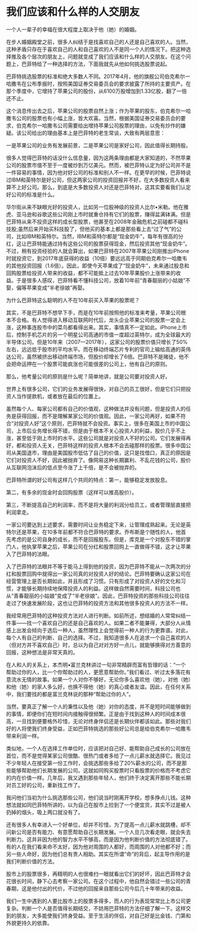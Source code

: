 # 我们应该和什么样的人交朋友

一个人一辈子的幸福在很大程度上取决于他（她）的婚姻。

在步人婚姻殿堂之前，很多人纠结于是找喜欢自己的人还是自己喜欢的人。当然，这种矛盾只存在于喜欢自己的人和自己喜欢的人不是同一个人的情况下。把这种选择推及各个层次的朋友上，问题就变成了我们应该和什么样的人交朋友。在这个问题上，巴菲特给了一种选择的方法，下面我就先从他如何挑选股票说起。

巴菲特挑选股票的标准和绝大多数人不同。2017年4月，他的旗舰公司伯克希尔一哈撒韦在公布季报时，按照美国证券交易委员会的要求披露了所持的主要资产。在那个季度中，它增持了苹果公司的股份，从6100万股增加到1.33亿股，翻了一倍还不止。

这个消息传出去之后，苹果公司的股票自然上涨；作为苹果的股东，伯克希尔一哈撒韦公司的股票也有小幅上涨，皆大欢喜。当然，根据美国证券交易委员会的要求，伯克希尔一哈撒韦公司需要给出增持苹果公司股票的理由，以免有炒作的嫌疑。该公司给出的理由基本上是巴菲特的老生常谈，大致有两层意思：

一是苹果公司的业务有发展前景，二是苹果公司是家好公司，因此值得长期持股。

很多人觉得巴菲特的话没什么信息量，因为这两条理由都是大家知道的，不然苹果公司的股票市值不至于一度被炒到万亿美元。然而，被巴菲特认定为好公司并不是一件容易的事情，因为他对好公司的标准和别人不一样。在更早的时候，巴菲特说过IBM和英特尔是好公司，但这两家公司的投资回报并不好，在大多数投资人看来算不上好公司。那么，到底是大多数投资人对还是巴菲特对，这其实要看我们认定好公司的标准是什么。


华尔街从来不缺眼光好的投资人，比如另一位股神级的投资人比尔•米勒。他在雅虎、亚马逊和谷歌这些公司刚上市时就重仓持有它们的股票，赚得盆满钵满。但是巴菲特从来不投资这样的成长型股票，他甚至在2008年金融危机之前碰都不碰科技股;虽然后来开始买科技股了，但他买的基本上都是那些看上去“过了气”的公司，比如IBM和英特尔。当然，IBM和英特尔都是“现金奶牛”，每年有很高的分红，这让巴菲特能通过持有这些公司的股票获得现金，然后投资其他“现金奶牛”。不过，稍有投资经验的人就会算出，如果巴菲特在2007年苹果公司刚推出iPhone时就投资它，到2017年底获得的收益（10倍）要远远高于同期伯克希尔一哈撒韦的其他投资回报（1.6倍）。因此，即使今天苹果成了“现金奶牛”，未来通过股息和回购股票给投资人带来的收益，都不可能抵上过去10年苹果股价上涨带来的收益。于是很多人感叹，巴菲特看不懂科技公司，放着10年前“青春靓丽的小姑娘”不娶，偏等苹果变成“半老徐娘”再娶。

为什么巴菲特这么聪明的人不在10年前买入苹果的股票呢？

其实，不是巴菲特不想早下手，而是在10年前按照他的标准来考量，苹果公司根本不合格。有人觉得进入移动互联网时代后，龙头企业苹果公司的股票一定会上涨，这种事连股市中的菜鸟都看得出来。其实，事情真不一定如此。iPhone上市后，控制手机芯片的另一个明星公司高通的市值一度超过英特尔，成为全球最大的半导体公司。但是10年来（2007—2017年），这家公司的股票价值只增长了50%左右，远远低于股市的平均水平。而在移动终端芯片专利的官司上输给高通的英伟达公司，虽然被挤出移动终端市场，但股价却增长了6倍。巴菲特不是赌徒，他不会把命运押在一个股票可能疯涨也可能很差的公司上，他有自己的原则。

那么，他考量公司的原则是什么呢？简单地讲，就是公司要对投资人好。

世界上有很多公司，它们的业务发展得很快，对自己的员工很好，但是它们只把投资人当作提款机，或者放在最后的位置上。

虽然每个人、每家公司都有自己的价值观，这种做法并没有问题，但是投资人的任务是获得回报，而不是理解某家公司的价值观。因此，一家公司再好，如果不符合“对投资人好”这个原则，巴菲特就不会投资。事实上，很多在美国上市的中国公司，上市后业务增长得不错，但是由于根本不关心投资人的利益，股价几乎不上涨，甚至低于刚上市时的水平。这些公司就是对投资人不好的公司。它们发展得再好，都和投资人无关，巴菲特这样的投资人根本不会去碰那样的股票。很多中国公司从美国退市，理由是美国股市低估了自己的价值，这只是找借口，真正的原因是它们对投资人不好，因此被抛弃了。像网易这种长期赢利、不乱花钱的公司，股价从互联网泡沫后的低点至今涨了上千倍，是不会被抛弃的。

巴菲特所谓的好公司有这样几个共同的特点：第一，能够稳定发放股息。

第二，有多余的现金时会回购股票（这样可以推高股价）。

第三，不断提高自己的利润率，而不是将大量的利润分给员工，或者管理层直接把利润拿走。

一家公司要达到上述要求，需要时间让业务稳定下来，让管理成熟起来。无论是英特尔还是苹果，在10多年前都不符合巴菲特的要求。乔布斯是个随性的人，他首先考虑的是公司自身的成长，而不是回报股东。但是，库克是一个对股东不错的掌门人，他执掌苹果之后，苹果公司在分红和股票回购上一直做得不错，这才让苹果入了巴菲特的法眼。

入了巴菲特的法眼并不等于能马上得到他的投资，因为巴菲特不能从一次两次的分红和股票回购中就得出一家公司真的对投资人好的结论。巴菲特要确认这家公司在经营管理上是否长期如此，并且形成了习惯。只有形成了对投资人好的文化和习惯，才能够长期持续地保障投资人的利益。这样做自然需要时间，科技公司也从“青春靓丽的小姑娘”变成了“半老徐娘”。因此，巴菲特投资的那些科技公司往往走过了快速发展阶段，这也让巴菲特的投资方法和其他很多投资人的方法不一样。

我经常用巴菲特的这种投资方法对人进行判断。如前所述，想结婚的人常常纠结一件事——找一个喜欢自己的还是自己喜欢的人。如果二者不能兼得，大部分人从情感上出发会倾向于选后一种人，虽然理性上会觉得前一种人的行为更靠谱。对此，每个人有自己的判断、自己的选择。不过，我知道很多人在追求一个自己喜欢的人（但对方并不喜欢自己）时，总以为自己对对方好一点儿，就能够换得对方善意的回报，这种想法是非常天真的。

在人和人的关系上，本杰明•富兰克林讲过一句非常精辟而富有哲理的话：“一个帮助过你的人，比一个你帮助过的人，更愿意帮助你。”我们看过、听过太多落花有意流水无情的故事。如果一个人对你不够好，无论你多么喜欢他（她），对他（她）和他（她）的家人多么好，也换不得他（她）的真心或者友谊。因此，在任何关系中，我们要找的都是富兰克林说的那种“帮助过你的人”。

当然，要真正了解一个人的秉性以及他（她）对你的态度，并不是短时间能够做到的事情，即便你们在短时间内接触得很频繁。正是由于找到这种人的时间成本很高，一旦找到便要格外珍惜，无论对终身伴侣还是长期伙伴都该如此。那些对我们好的人将使我们终身受益，正如巴菲特挑选的那些好公司总是给伯克希尔一哈撒韦带来利润一样。

类似地，一个人在选择工作单位时，应该把对自己好、能帮助自己成长的公司放在首位，而不是觉得某家公司很酷、很热门或者多给了一点儿薪水就选择它。我见过不少年轻人在接受第一份工作时，会挑选那些多给了20%薪水的公司，而不是那些能够帮助他们长期发展的公司。这就如同购买股票时只看股票的价格而不考虑它的内在价值一样。几年后，我又遇到那些年轻人，他们终于决定离开那些不能长期对员工好的公司，重新找工作了。

我问他们当初为什么挑选那些公司，他们说当时刚离开学校，想多挣点儿钱。这种想法就如同巴菲特所讲的，以为自己在股市上捡到了一个便宜货，其实不过是被人扔掉的烟头，吸上两口就没有了。

还有很多人有幸进入一个好单位，却并不珍惜，为了提高一点儿薪水就跳槽，却不问新公司是否有能力、有意愿帮助自己长期发展。一个人旦几次看走眼，就会失去判断力。这并非因为他的智力水平不够高，而是因为他判断价值的方法彻底错了。有的人在我们看来命不太好，因为他对周围的人都好，而周围的人对他都不好；而另一些人命好，因为他们总有贵人相助。其实在所谓“命”的背后，起主导作用的是我们判断价值的方法。

股市上的股票很多，再精明的人也很难扫一眼就看出它们的好坏，因此巴菲特才会花很长时间，静下心去考察一家公司。在这个过程中，他自然会错过一些公司的青春期，这是他付出的代价，不过他的回报来自那些公司今后几十年带来的收益。

我们一生中遇到的人要比股市上的股票多得多，而人的行为表现常常比上市公司更复杂。判断一个人是否值得长期结交，不妨用巴菲特的方法仔细了解一下。这样交到的朋友，大多能使我们终身受益。至于生活的伴侣，对自己好是比金钱、门第和外貌更持久的依靠。